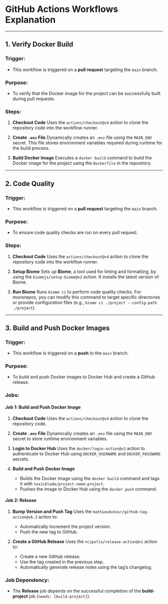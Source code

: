# GitHub Actions Workflows Explanation

---

## **1. Verify Docker Build**

### **Trigger:**
- This workflow is triggered on a **pull request** targeting the `main` branch.

### **Purpose:**
- To verify that the Docker image for the project can be successfully built during pull requests.

### **Steps:**
1. **Checkout Code**
   Uses the `actions/checkout@v4` action to clone the repository code into the workflow runner.

2. **Create `.env` File**
   Dynamically creates an `.env` file using the `MAIN_ENV` secret. This file stores environment variables required during runtime for the build process.

3. **Build Docker Image**
   Executes a `docker build` command to build the Docker image for the project using the `Dockerfile` in the repository.

---

## **2. Code Quality**

### **Trigger:**
- This workflow is triggered on a **pull request** targeting the `main` branch.

### **Purpose:**
- To ensure code quality checks are run on every pull request.

### **Steps:**
1. **Checkout Code**
   Uses the `actions/checkout@v4` action to clone the repository code into the workflow runner.

2. **Setup Biome**
   Sets up **Biome**, a tool used for linting and formatting, by using the `biomejs/setup-biome@v2` action. It installs the latest version of Biome.

3. **Run Biome**
   Runs `biome ci` to perform code quality checks. For monorepos, you can modify this command to target specific directories or provide configuration files (e.g., `biome ci ./project --config-path ./project`).

---

## **3. Build and Push Docker Images**

### **Trigger:**
- This workflow is triggered on a **push** to the `main` branch.

### **Purpose:**
- To build and push Docker images to Docker Hub and create a GitHub release.

### **Jobs:**

#### **Job 1: Build and Push Docker Image**

1. **Checkout Code**
   Uses the `actions/checkout@v4` action to clone the repository code.

2. **Create `.env` File**
   Dynamically creates an `.env` file using the `MAIN_ENV` secret to store runtime environment variables.

3. **Login to Docker Hub**
   Uses the `docker/login-action@v3` action to authenticate to Docker Hub using `DOCKER_USERNAME` and `DOCKER_PASSWORD` secrets.

4. **Build and Push Docker Image**
   - Builds the Docker image using the `docker build` command and tags it with `toxicblade/project-name:project`.
   - Pushes the image to Docker Hub using the `docker push` command.

#### **Job 2: Release**

1. **Bump Version and Push Tag**
   Uses the `mathieudutour/github-tag-action@v6.2` action to:
   - Automatically increment the project version.
   - Push the new tag to GitHub.

2. **Create a GitHub Release**
   Uses the `ncipollo/release-action@v1` action to:
   - Create a new GitHub release.
   - Use the tag created in the previous step.
   - Automatically generate release notes using the tag’s changelog.

### **Job Dependency:**
- The **Release** job depends on the successful completion of the **build-project** job (`needs: [build-project]`).


